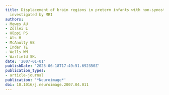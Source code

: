 ```yaml
---
title: Displacement of brain regions in preterm infants with non-synostotic dolichocephaly
  investigated by MRI
authors:
- Mewes AU
- Zöllei L
- Hüppi PS
- Als H
- McAnulty GB
- Inder TE
- Wells WM
- Warfield SK.
date: '2007-01-01'
publishDate: '2025-06-18T17:49:51.692350Z'
publication_types:
- article-journal
publication: '*Neuroimage*'
doi: 10.1016/j.neuroimage.2007.04.011
---
```

